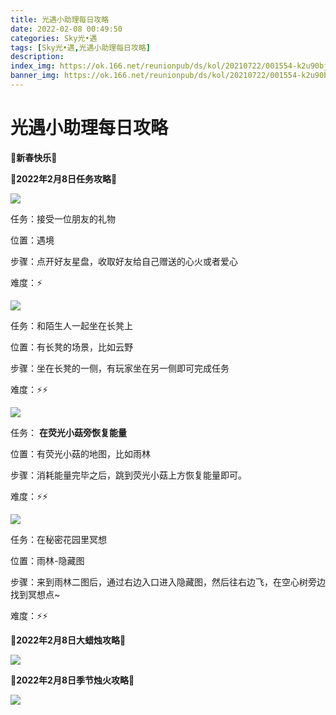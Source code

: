 ```yaml
---
title: 光遇小助理每日攻略
date: 2022-02-08 00:49:50
categories: Sky光•遇
tags: [Sky光•遇,光遇小助理每日攻略]
description: 
index_img: https://ok.166.net/reunionpub/ds/kol/20210722/001554-k2u90bj7ay.png?imageView&thumbnail=600x0&type=jpg
banner_img: https://ok.166.net/reunionpub/ds/kol/20210722/001554-k2u90bj7ay.png?imageView&thumbnail=600x0&type=jpg
---
```

# 光遇小助理每日攻略
**🌹新春快乐🌹**

 **🌊2022年2月8日任务攻略🌊**

![](https://ok.166.net/reunionpub/ds/kol/20220208/000117-vsyzt7i0er.png)

任务：接受一位朋友的礼物

位置：遇境

步骤：点开好友星盘，收取好友给自己赠送的心火或者爱心

难度：⚡

![](https://ok.166.net/reunionpub/ds/kol/20220208/000230-vr96sgi4td.png)

任务：和陌生人一起坐在长凳上

位置：有长凳的场景，比如云野

步骤：坐在长凳的一侧，有玩家坐在另一侧即可完成任务

难度：⚡⚡

![](https://ok.166.net/reunionpub/ds/kol/20220208/001135-jy6duh8wqv.jpeg)

任务： **在荧光小菇旁恢复能量**

位置：有荧光小菇的地图，比如雨林

步骤：消耗能量完毕之后，跳到荧光小菇上方恢复能量即可。

难度：⚡⚡

![](https://ok.166.net/reunionpub/ds/kol/20220208/001307-0y4ne5p2bz.png)

任务：在秘密花园里冥想

位置：雨林-隐藏图

步骤：来到雨林二图后，通过右边入口进入隐藏图，然后往右边飞，在空心树旁边找到冥想点~

难度：⚡⚡

 **🌊2022年2月8日大蜡烛攻略🌊**

![](https://ok.166.net/reunionpub/ds/kol/20220208/001613-k9sbnetflj.png)

 **🌊2022年2月8日季节烛火攻略🌊**

![](https://ok.166.net/reunionpub/ds/kol/20220208/001719-sg4b3tz69w.png)

  

  

  

